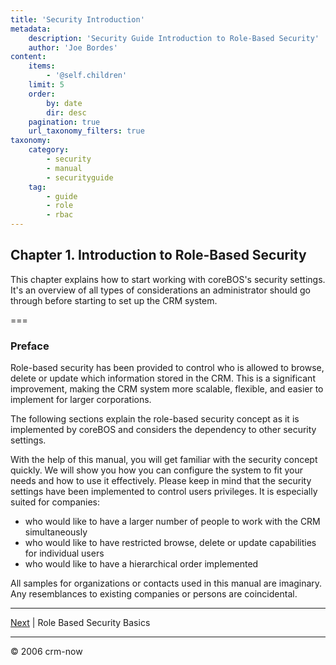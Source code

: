 ```yaml
---
title: 'Security Introduction'
metadata:
    description: 'Security Guide Introduction to Role-Based Security'
    author: 'Joe Bordes'
content:
    items:
        - '@self.children'
    limit: 5
    order:
        by: date
        dir: desc
    pagination: true
    url_taxonomy_filters: true
taxonomy:
    category:
        - security
        - manual
        - securityguide
    tag:
        - guide
        - role
        - rbac
---
```


## Chapter 1. Introduction to Role-Based Security

This chapter explains how to start working with coreBOS's security settings. It's an overview of all types of considerations an administrator should go through before starting to set up the CRM system.

===

### Preface

Role-based security has been provided to control who is allowed to browse, delete or update which information stored in the CRM. This is a significant improvement, making the CRM system more scalable, flexible, and easier to implement for larger corporations.

The following sections explain the role-based security concept as it is implemented by coreBOS and considers the dependency to other security settings.

With the help of this manual, you will get familiar with the security concept quickly. We will show you how you can configure the system to fit your needs and how to use it effectively. Please keep in mind that the security settings have been implemented to control users privileges. It is especially suited for companies:

* who would like to have a larger number of people to work with the CRM simultaneously
* who would like to have restricted browse, delete or update capabilities for individual users
* who would like to have a hierarchical order implemented

All samples for organizations or contacts used in this manual are imaginary. Any resemblances to existing companies or persons are coincidental.

------------------------------------------------------------------------

[Next](../02.role_based_security_basics/) | Role Based Security Basics

------------------------------------------------------------------------

© 2006 crm-now
